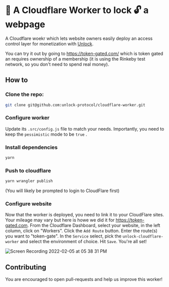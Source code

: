 # 👷 A Cloudflare Worker to lock 🔓 a webpage

A Cloudflare woekr which lets website owners easily deploy an access control layer for monetization with [Unlock](https://unlock-protocol.com).

You can try it out by going to https://token-gated.com/ which is token gated an requires ownership of a membership (it is using the Rinkeby test network, so you don't need to spend real money).

## How to

### Clone the repo:

```bash
git clone git@github.com:unlock-protocol/cloudflare-worker.git
```

### Configure worker

Update its `.src/config.js` file to match your needs. Importantly, you need to keep the `pessimistic` mode to be `true` .

### Install dependencies

```bash
yarn
```

### Push to cloudflare

```bash
yarn wrangler publish
```

(You will likely be prompted to login to CloudFlare first)

### Configure website

Now that the worker is deployed, you need to link it to your CloudFlare sites. Your mileage may vary but here is howe we did it for https://token-gated.com. From the Cloudflare Dashboard, select your website, in the left column, click on "Workers". Click the `Add Route` button. Enter the route(s) you want to "token-gate". In the `Service` select, pick the `unlock-cloudflare-worker` and select the environment of choice. Hit `Save`. You're all set!

![Screen Recording 2022-02-05 at 05 38 31 PM](https://user-images.githubusercontent.com/17735/152661436-347c9ccf-a9fb-4d1e-8b3a-817ecfb2a887.gif)

## Contributing

You are encouraged to open pull-requests and help us improve this worker!

